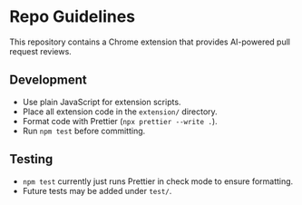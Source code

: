 # Repo Guidelines

This repository contains a Chrome extension that provides AI-powered pull request reviews.

## Development
- Use plain JavaScript for extension scripts.
- Place all extension code in the `extension/` directory.
- Format code with Prettier (`npx prettier --write .`).
- Run `npm test` before committing.

## Testing
- `npm test` currently just runs Prettier in check mode to ensure formatting.
- Future tests may be added under `test/`.
